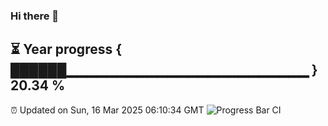 ### Hi there 👋
⏳ Year progress { ██████▁▁▁▁▁▁▁▁▁▁▁▁▁▁▁▁▁▁▁▁▁▁▁▁ } 20.34 %
---
⏰ Updated on Sun, 16 Mar 2025 06:10:34 GMT
![Progress Bar CI](https://github.com/Moyi321/Moyi321/workflows/Progress%20Bar%20CI/badge.svg)
